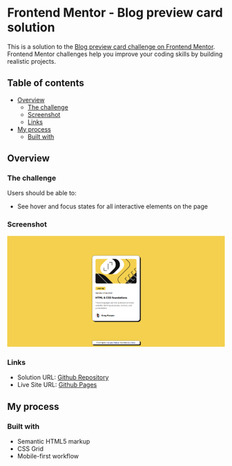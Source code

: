 # Frontend Mentor - Blog preview card solution

This is a solution to the [Blog preview card challenge on Frontend Mentor](https://www.frontendmentor.io/challenges/blog-preview-card-ckPaj01IcS). Frontend Mentor challenges help you improve your coding skills by building realistic projects. 

## Table of contents

- [Overview](#overview)
  - [The challenge](#the-challenge)
  - [Screenshot](#screenshot)
  - [Links](#links)
- [My process](#my-process)
  - [Built with](#built-with)

## Overview

### The challenge

Users should be able to:

- See hover and focus states for all interactive elements on the page

### Screenshot

![](./screenshot.png)

### Links

- Solution URL: [Github Repository](https://github.com/elioflo/blog-preview-card-main)
- Live Site URL: [Github Pages](https://elioflo.github.io/blog-preview-card-main/)

## My process

### Built with

- Semantic HTML5 markup
- CSS Grid
- Mobile-first workflow
